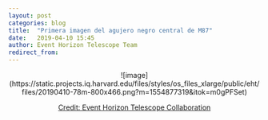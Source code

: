 ```yaml
---
layout: post
categories: blog
title:  "Primera imagen del agujero negro central de M87"
date:   2019-04-10 15:45
author: Event Horizon Telescope Team
redirect_from:
---
```

<div>
  <center>
    ![image](https://static.projects.iq.harvard.edu/files/styles/os_files_xlarge/public/eht/files/20190410-78m-800x466.png?m=1554877319&itok=m0gPFSet)
  </center>
</div>
<p style="text-align: center"><a href="https://eventhorizontelescope.org/">Credit: Event Horizon Telescope Collaboration</a>
